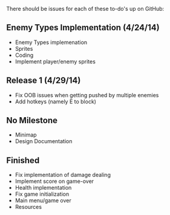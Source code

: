 There should be issues for each of these to-do's up on GitHub:

Enemy Types Implementation (4/24/14)
------------------------------------
- Enemy Types implemenation
 - Sprites
 - Coding
- Implement player/enemy sprites


Release 1 (4/29/14)
-------------------

- Fix OOB issues when getting pushed by multiple enemies
- Add hotkeys (namely E to block)


No Milestone
------------

- Minimap
- Design Documentation


Finished
--------

- Fix implementation of damage dealing
- Implement score on game-over
- Health implementation
- Fix game initialization
- Main menu/game over
- Resources
